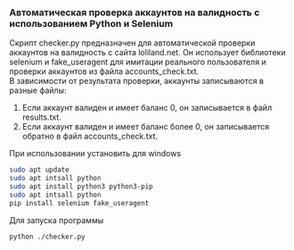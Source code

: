 ### Автоматическая проверка аккаунтов на валидность с использованием Python и Selenium
Cкрипт checker.py предназначен для автоматической проверки аккаунтов на валидность с сайта loliland.net. Он использует библиотеки selenium и fake_useragent для имитации реального пользователя и проверки аккаунтов из файла accounts_check.txt. <br>
 В зависимости от результата проверки, аккаунты записываются в разные файлы:<br>

1. Если аккаунт валиден и имеет баланс 0, он записывается в файл results.txt. 
2. Если аккаунт валиден и имеет баланс более 0, он записывается обратно в файл accounts_check.txt.<br>

При использовании установить для windows 
```bash
sudo apt update
sudo apt intsall python
sudo apt install python3 python3-pip
sudo apt intsall python
pip install selenium fake_useragent
```
Для запуска программы
```bash
python ./checker.py
```
